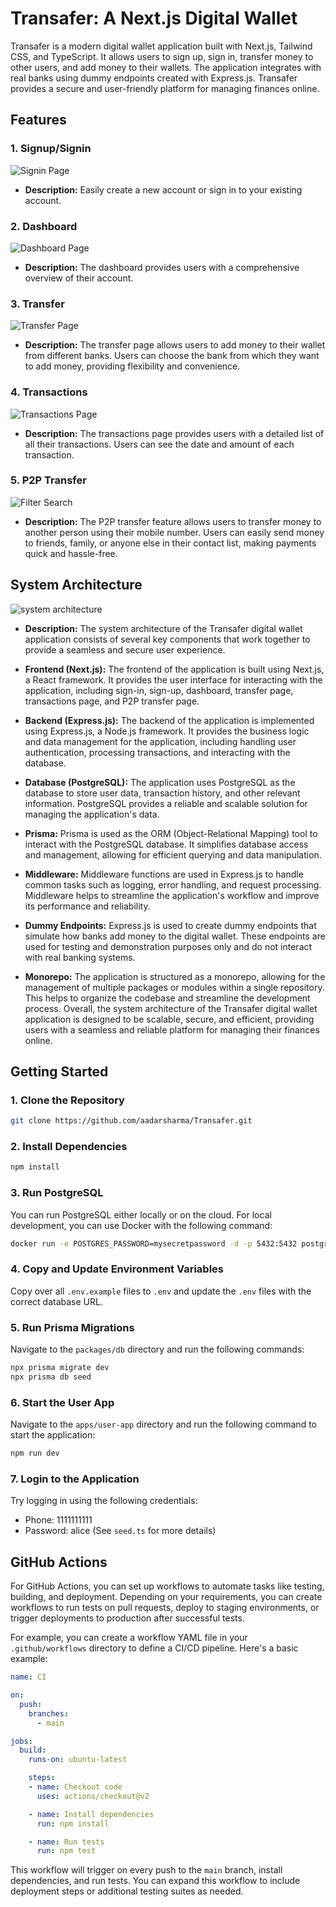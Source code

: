 # Transafer: A Next.js Digital Wallet

Transafer is a modern digital wallet application built with Next.js, Tailwind CSS, and TypeScript. It allows users to sign up, sign in, transfer money to other users, and add money to their wallets. The application integrates with real banks using dummy endpoints created with Express.js. Transafer provides a secure and user-friendly platform for managing finances online.

## Features

### 1. Signup/Signin
![Signin Page](./images/signin.png)

- **Description:** Easily create a new account or sign in to your existing account.

### 2. Dashboard
![Dashboard Page](./images/1.png)

- **Description:** The dashboard provides users with a comprehensive overview of their account. 

### 3. Transfer
![Transfer Page](./images/2.png)

- **Description:** The transfer page allows users to add money to their wallet from different banks. Users can choose the bank from which they want to add money, providing flexibility and convenience.

### 4. Transactions
![Transactions Page](./images/3.png)

- **Description:** The transactions page provides users with a detailed list of all their transactions. Users can see the date and amount of each transaction. 

### 5. P2P Transfer
![Filter Search](./images/4.png)

- **Description:** The P2P transfer feature allows users to transfer money to another person using their mobile number. Users can easily send money to friends, family, or anyone else in their contact list, making payments quick and hassle-free.

## System Architecture
![system architecture](./images/system-architecture.png)

-  **Description:** The system architecture of the Transafer digital wallet application consists of several key components that work together to provide a seamless and secure user experience.

- **Frontend (Next.js):** The frontend of the application is built using Next.js, a React framework. It provides the user interface for interacting with the application, including sign-in, sign-up, dashboard, transfer page, transactions page, and P2P transfer page.
- **Backend (Express.js):** The backend of the application is implemented using Express.js, a Node.js framework. It provides the business logic and data management for the application, including handling user authentication, processing transactions, and interacting with the database.
- **Database (PostgreSQL):** The application uses PostgreSQL as the database to store user data, transaction history, and other relevant information. PostgreSQL provides a reliable and scalable solution for managing the application's data.
- **Prisma:** Prisma is used as the ORM (Object-Relational Mapping) tool to interact with the PostgreSQL database. It simplifies database access and management, allowing for efficient querying and data manipulation.
- **Middleware:** Middleware functions are used in Express.js to handle common tasks such as logging, error handling, and request processing. Middleware helps to streamline the application's workflow and improve its performance and reliability.
- **Dummy Endpoints:** Express.js is used to create dummy endpoints that simulate how banks add money to the digital wallet. These endpoints are used for testing and demonstration purposes only and do not interact with real banking systems.
- **Monorepo:** The application is structured as a monorepo, allowing for the management of multiple packages or modules within a single repository. This helps to organize the codebase and streamline the development process.
Overall, the system architecture of the Transafer digital wallet application is designed to be scalable, secure, and efficient, providing users with a seamless and reliable platform for managing their finances online.

## Getting Started

### 1. Clone the Repository

```bash
git clone https://github.com/aadarsharma/Transafer.git
```

### 2. Install Dependencies

```bash
npm install
```

### 3. Run PostgreSQL

You can run PostgreSQL either locally or on the cloud. For local development, you can use Docker with the following command:

```bash
docker run -e POSTGRES_PASSWORD=mysecretpassword -d -p 5432:5432 postgres
```

### 4. Copy and Update Environment Variables

Copy over all `.env.example` files to `.env` and update the `.env` files with the correct database URL.

### 5. Run Prisma Migrations

Navigate to the `packages/db` directory and run the following commands:

```bash
npx prisma migrate dev
npx prisma db seed
```

### 6. Start the User App

Navigate to the `apps/user-app` directory and run the following command to start the application:

```bash
npm run dev
```

### 7. Login to the Application

Try logging in using the following credentials:

- Phone: 1111111111
- Password: alice (See `seed.ts` for more details)

## GitHub Actions

For GitHub Actions, you can set up workflows to automate tasks like testing, building, and deployment. Depending on your requirements, you can create workflows to run tests on pull requests, deploy to staging environments, or trigger deployments to production after successful tests.

For example, you can create a workflow YAML file in your `.github/workflows` directory to define a CI/CD pipeline. Here's a basic example:

```yaml
name: CI

on:
  push:
    branches:
      - main

jobs:
  build:
    runs-on: ubuntu-latest

    steps:
    - name: Checkout code
      uses: actions/checkout@v2

    - name: Install dependencies
      run: npm install

    - name: Run tests
      run: npm test
```

This workflow will trigger on every push to the `main` branch, install dependencies, and run tests. You can expand this workflow to include deployment steps or additional testing suites as needed.

